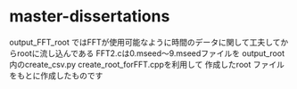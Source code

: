 # master-dissertations
output_FFT_root ではFFTが使用可能なように時間のデータに関して工夫してからrootに流し込んである
FFT2.cは0.mseed～9.mseedファイルを
output_root内のcreate_csv.py
create_root_forFFT.cppを利用して
作成したroot ファイルをもとに作成したものです
